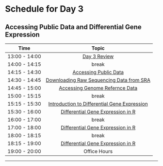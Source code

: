 # Schedule for Day 3

## Accessing Public Data and Differential Gene Expression

| Time            |   Topic  |
|:------------------------:|:----------:|
| 13:00 - 14:00 | [Day 3 Review](lessons/Day2_review.md) |
| 14:00 - 14:15 | break |
| 14:15 - 14:30 | [Accessing Public Data](lessons/02_accessing_public_experimental_data.md) |
| 14:30 - 14:45 | [Downloading Raw Sequencing Data from SRA](lessons/03_downloading_from_SRA.md) |
| 14:45 - 15:00 | [Accessing Genome Refernce Data](lessons/04_accessing_genome_reference_data.md) |
| 15:00 - 15:15 | break |
| 15:15 - 15:30 | [Introduction to Differential Gene Expression](lessons/RNAseq_DGE.pdf) |
| 15:30 - 16:00 | [Differential Gene Expression in R](lessons/01_DGE.md) |
| 16:00 - 17:00 | break |
| 17:00 - 18:00 | [Differential Gene Expression in R](lessons/01_DGE.md) |
| 18:00 - 18:15 | break |
| 18:15 - 19:00 | [Differential Gene Expression in R](lessons/01_DGE.md) |
| 19:00 - 20:00 | Office Hours |

---
